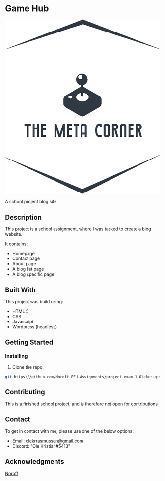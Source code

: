 # Game Hub

![logo](assets/images/fulllogo.png)

A school project blog site

## Description

This project is a school assignment, where I was tasked to create a blog website.

It contains:

- Homepage
- Contact page
- About page
- A blog list page
- A blog specific page

## Built With

This project was build using:

- HTML 5
- CSS
- Javascript
- Wordpress (headless)

## Getting Started

### Installing

1. Clone the repo:

```bash
git https://github.com/Noroff-FEU-Assignments/project-exam-1-Olekrr.git
```


## Contributing

This is a finished school project, and is therefore not open for contributions

## Contact

To get in contact with me, please use one of the below options:

- Email: olekrrasmussen@gmail.com
- Discord: "Ole Kristian#5413"

## Acknowledgments

[Noroff](https://www.noroff.no/en)

